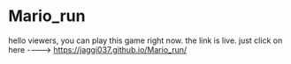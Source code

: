 # Mario_run



hello viewers, you can play this game right now. the link is live.
just click on here ----> 
https://jaggi037.github.io/Mario_run/
